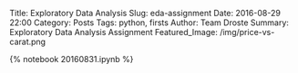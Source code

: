 Title: Exploratory Data Analysis
Slug: eda-assignment
Date: 2016-08-29 22:00
Category: Posts
Tags: python, firsts
Author: Team Droste 
Summary: Exploratory Data Analysis Assignment
Featured_Image: /img/price-vs-carat.png

{% notebook 20160831.ipynb %}
